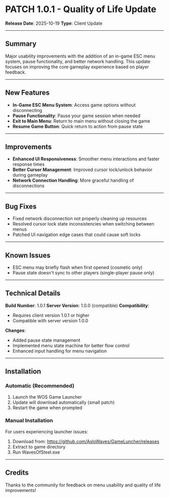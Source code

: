 # PATCH 1.0.1 - Quality of Life Update

**Release Date**: 2025-10-19
**Type**: Client Update

---

## Summary
Major usability improvements with the addition of an in-game ESC menu system, pause functionality, and better network handling. This update focuses on improving the core gameplay experience based on player feedback.

---

## New Features
- **In-Game ESC Menu System**: Access game options without disconnecting
- **Pause Functionality**: Pause your game session when needed
- **Exit to Main Menu**: Return to main menu without closing the game
- **Resume Game Button**: Quick return to action from pause state

---

## Improvements
- **Enhanced UI Responsiveness**: Smoother menu interactions and faster response times
- **Better Cursor Management**: Improved cursor lock/unlock behavior during gameplay
- **Network Connection Handling**: More graceful handling of disconnections

---

## Bug Fixes
- Fixed network disconnection not properly cleaning up resources
- Resolved cursor lock state inconsistencies when switching between menus
- Patched UI navigation edge cases that could cause soft locks

---

## Known Issues
- ESC menu may briefly flash when first opened (cosmetic only)
- Pause state doesn't sync to other players (single-player pause only)

---

## Technical Details

**Build Number**: 1.0.1
**Server Version**: 1.0.0 (compatible)
**Compatibility**:
- Requires client version 1.0.1 or higher
- Compatible with server version 1.0.0

**Changes**:
- Added pause state management
- Implemented menu state machine for better flow control
- Enhanced input handling for menu navigation

---

## Installation

### Automatic (Recommended)
1. Launch the WOS Game Launcher
2. Update will download automatically (small patch)
3. Restart the game when prompted

### Manual Installation
For users experiencing launcher issues:
1. Download from: https://github.com/AsloWaves/GameLuncher/releases
2. Extract to game directory
3. Run WavesOfSteel.exe

---

## Credits
Thanks to the community for feedback on menu usability and quality of life improvements!

